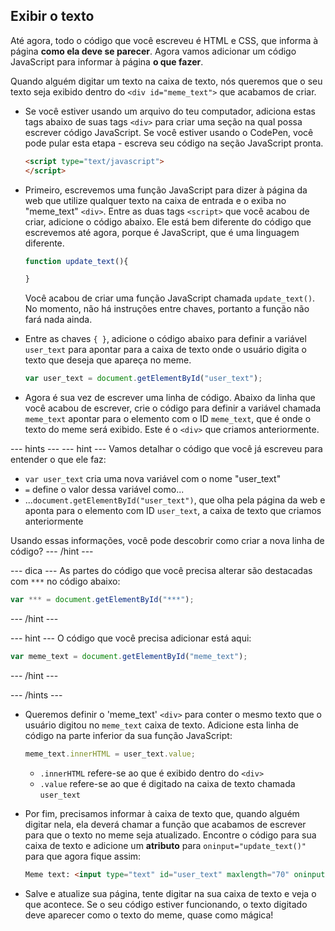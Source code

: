 ## Exibir o texto

Até agora, todo o código que você escreveu é HTML e CSS, que informa à página **como ela deve se parecer**. Agora vamos adicionar um código JavaScript para informar à página **o que fazer**.

Quando alguém digitar um texto na caixa de texto, nós queremos que o seu texto seja exibido dentro do `<div id="meme_text">` que acabamos de criar.

- Se você estiver usando um arquivo do teu computador, adiciona estas tags abaixo de suas tags `<div>` para criar uma seção na qual possa escrever código JavaScript. Se você estiver usando o CodePen, você pode pular esta etapa - escreva seu código na seção JavaScript pronta.

  ```html
  <script type="text/javascript">
  </script>
  ```

- Primeiro, escrevemos uma função JavaScript para dizer à página da web que utilize qualquer texto na caixa de entrada e o exiba no "meme_text" `<div>`. Entre as duas tags `<script>` que você acabou de criar, adicione o código abaixo. Ele está bem diferente do código que escrevemos até agora, porque é JavaScript, que é uma linguagem diferente.

  ```JavaScript
  function update_text(){

  }
  ```

  Você acabou de criar uma função JavaScript chamada `update_text()`. No momento, não há instruções entre chaves, portanto a função não fará nada ainda.

- Entre as chaves `{ }`, adicione o código abaixo para definir a variável `user_text` para apontar para a caixa de texto onde o usuário digita o texto que deseja que apareça no meme.

  ```JavaScript
  var user_text = document.getElementById("user_text");
  ```

- Agora é sua vez de escrever uma linha de código. Abaixo da linha que você acabou de escrever, crie o código para definir a variável chamada `meme_text` apontar para o elemento com o ID `meme_text`, que é onde o texto do meme será exibido. Este é o `<div>` que criamos anteriormente.

--- hints ---
 --- hint --- Vamos detalhar o código que você já escreveu para entender o que ele faz:

* `var user_text` cria uma nova variável com o nome "user_text"
* `=` define o valor dessa variável como...
* ...`document.getElementById("user_text")`, que olha pela página da web e aponta para o elemento com ID `user_text`, a caixa de texto que criamos anteriormente

Usando essas informações, você pode descobrir como criar a nova linha de código?
--- /hint ---


--- dica --- As partes do código que você precisa alterar são destacadas com `***` no código abaixo:
```JavaScript
var *** = document.getElementById("***");
```
--- /hint ---

--- hint --- O código que você precisa adicionar está aqui:

```JavaScript
var meme_text = document.getElementById("meme_text");
```
--- /hint ---

--- /hints ---


- Queremos definir o 'meme_text' `<div>` para conter o mesmo texto que o usuário digitou no `meme_text` caixa de texto. Adicione esta linha de código na parte inferior da sua função JavaScript:

  ``` JavaScript
  meme_text.innerHTML = user_text.value;
  ```

  * `.innerHTML` refere-se ao que é exibido dentro do `<div>`
  * `.value` refere-se ao que é digitado na caixa de texto chamada `user_text`

- Por fim, precisamos informar à caixa de texto que, quando alguém digitar nela, ela deverá chamar a função que acabamos de escrever para que o texto no meme seja atualizado. Encontre o código para sua caixa de texto e adicione um **atributo** para `oninput="update_text()"` para que agora fique assim:

  ```html
  Meme text: <input type="text" id="user_text" maxlength="70" oninput="update_text()"><p>
  ```

 - Salve e atualize sua página, tente digitar na sua caixa de texto e veja o que acontece. Se o seu código estiver funcionando, o texto digitado deve aparecer como o texto do meme, quase como mágica!
